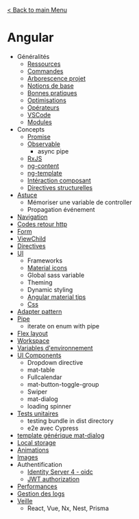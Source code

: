 [< Back to main Menu](https://github.com/gsoulie/Mobile-App-Development)    

# Angular

* Généralités    
	* [Ressources](https://github.com/gsoulie/angular-resources/blob/master/ng-resources.md)     
	* [Commandes](https://github.com/gsoulie/angular-resources/blob/master/ng-commands.md)     
	* [Arborescence projet](https://github.com/gsoulie/angular-resources/blob/master/ng-treemap.md)     
	* [Notions de base](https://github.com/gsoulie/angular-resources/blob/master/ng-basics.md)      
	* [Bonnes pratiques](https://github.com/gsoulie/angular-resources/blob/master/ng-best-practices.md)     
	* [Optimisations](https://github.com/gsoulie/angular-resources/blob/master/ng-optimization.md)     
	* [Opérateurs](https://github.com/gsoulie/angular-resources/blob/master/ng-operators.md)    
	* [VSCode](https://github.com/gsoulie/angular-resources/blob/master/ng-vscode.md)       
	* [Modules](https://github.com/gsoulie/angular-resources/blob/master/ng-module.md)       
* Concepts       
	* [Promise](https://github.com/gsoulie/angular-resources/blob/master/ng-concept-promise.md)      
	* [Observable](https://github.com/gsoulie/angular-resources/blob/master/ng-concept-observable.md)      
		* async pipe       
	* [RxJS](https://github.com/gsoulie/angular-resources/blob/master/ng-concept-rxjs.md)      
	* [ng-content](https://github.com/gsoulie/angular-resources/blob/master/ng-concept-ng-content.md)      
	* [ng-template](https://github.com/gsoulie/angular-resources/blob/master/ng-concept-ng-template.md)     
	* [Intéraction composant](https://github.com/gsoulie/angular-resources/blob/master/ng-concept-component-interaction.md)      
	* [Directives structurelles](https://github.com/gsoulie/angular-resources/blob/master/ng-concept-structural-directive.md)   
* [Astuce](https://github.com/gsoulie/angular-resources/blob/master/ng-tips.md)    
	* Mémoriser une variable de controller       	  
	* Propagation événement      
* [Navigation](https://github.com/gsoulie/angular-resources/blob/master/ng-navigation.md)     
* [Codes retour http](https://github.com/gsoulie/angular-resources/blob/master/ng-http.md)     
* [Form](https://github.com/gsoulie/angular-resources/blob/master/ng-form.md)     
* [ViewChild](https://github.com/gsoulie/angular-resources/blob/master/ng-viewchild.md)     
* [Directives](https://github.com/gsoulie/angular-resources/blob/master/ng-directive.md)     
* [UI](https://github.com/gsoulie/angular-resources/blob/master/ng-ui-frameworks.md)
	* Frameworks
	* [Material icons](https://www.angularjswiki.com/fr/angular/angular-material-icons-list-mat-icon-list/)       
	* Global sass variable
	* Theming     
	* Dynamic styling     
	* [Angular material tips](https://github.com/gsoulie/angular-resources/blob/master/ng-material-tips.md)     
	* [Css](https://github.com/gsoulie/angular-resources/blob/master/ng-material-tips.md)     
* [Adapter pattern](https://github.com/gsoulie/angular-resources/blob/master/ng-adapter-pattern.md)     
* [Pipe](https://github.com/gsoulie/angular-resources/blob/master/angular-pipe.md)     
	* iterate on enum with pipe      	 
* [Flex layout](https://github.com/gsoulie/angular-resources/blob/master/ng-flex-layout.md)     
* [Workspace](https://github.com/gsoulie/angular-resources/blob/master/ng-workspace.md)         
* [Variables d'environnement](https://github.com/gsoulie/angular-resources/blob/master/ng-env-variable.md)     
* [UI Components](https://github.com/gsoulie/angular-resources/blob/master/ng-ui-components.md)     
	* Dropdown directive
	* mat-table
	* Fullcalendar
	* mat-button-toggle-group
	* Swiper
	* mat-dialog    
	* loading spinner     
* [Tests unitaires](https://github.com/gsoulie/angular-resources/blob/master/ng-unit-test.md)     
	* testing bundle in dist directory 	
	* e2e avec Cypress      
* [template générique mat-dialog](https://github.com/gsoulie/angular-resources/blob/master/angular-dialog-template.md)      
* [Local storage](https://github.com/gsoulie/angular-resources/blob/master/ng-local-storage.md)     
* [Animations](#animations)     
* [Images](https://github.com/gsoulie/angular-resources/blob/master/ng-image.md)     
* Authentification	
	* [Identity Server 4 - oidc](https://github.com/manfredsteyer/angular-oauth2-oidc)      
	* [JWT authorization](https://dev-academy.com/angular-jwt/)      
* [Performances](https://github.com/gsoulie/angular-resources/blob/master/ng-performance.md)      
* [Gestion des logs](https://github.com/gsoulie/angular-resources/blob/master/ng-log.md)       
* [Veille](https://github.com/gsoulie/angular-resources/blob/master/ng-veille.md)         
	* React,  Vue, Nx, Nest, Prisma     
